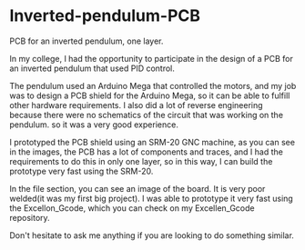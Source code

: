 # Inverted-pendulum-PCB
PCB for an inverted pendulum, one layer.

In my college, I had the opportunity to participate in the design of a PCB for an inverted pendulum that used PID control. 

The pendulum used an Arduino Mega that controlled the motors, and my job was to design a PCB shield for the Arduino Mega, so it can be able to fulfill other hardware requirements. I also did a lot of reverse engineering because there were no schematics of the circuit that was working on the pendulum. so it was a very good experience.

I prototyped the PCB shield using an SRM-20 GNC machine, as you can see in the images, the PCB has a lot of components and traces, and I had the requirements to do this in only one layer, so in this way, I can build the prototype very fast using the SRM-20.

In the file section, you can see an image of the board. It is very poor welded(it was my first big project). I was able to prototype it very fast using the Excellon_Gcode, which you can check on my Excellen_Gcode repository.

Don't hesitate to ask me anything if you are looking to do something similar.
